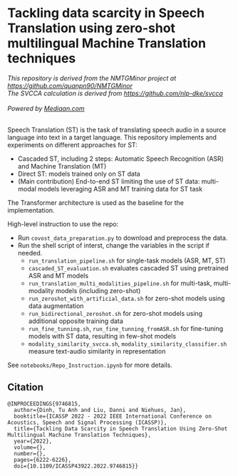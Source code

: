 # Tackling data scarcity in Speech Translation using zero-shot multilingual Machine Translation techniques

<em> This repository is derived from the NMTGMinor project at 
https://github.com/quanpn90/NMTGMinor <br/>
The SVCCA calculation is derived from https://github.com/nlp-dke/svcca <br/><br/>
Powered by [Mediaan.com](https://mediaan.com/)
</em> <br/><br/>

Speech Translation (ST) is the task of translating speech audio in a source language into text in a target language. This repository implements and experiments on different approaches for ST:
- Cascaded ST, including 2 steps: Automatic Speech Recognition (ASR) and Machine Translation (MT)
- Direct ST: models trained only on ST data
- (Main contribution) End-to-end ST limiting the use of ST data: multi-modal models leveraging ASR and MT training data for ST task

The Transformer architecture is used as the baseline for the implementation.


High-level instruction to use the repo:
- Run `covost_data_preparation.py` to download and preprocess the data.
- Run the shell script of interst, change the variables in the script if needed.
	- `run_translation_pipeline.sh` for single-task models (ASR, MT, ST)
	- `cascaded_ST_evaluation.sh` evaluates cascaded ST using pretrained ASR and MT models
	- `run_translation_multi_modalities_pipeline.sh` for multi-task, multi-modality models (including zero-shot)
	- `run_zeroshot_with_artificial_data.sh` for zero-shot models using data augmentation
	- `run_bidirectional_zeroshot.sh` for zero-shot models using additional opposite training data
	- `run_fine_tunning.sh`, `run_fine_tunning_fromASR.sh` for fine-tuning models with ST data, resulting in few-shot models
	- `modality_similarity_svcca.sh`, `modality_similarity_classifier.sh` measure text-audio similarity in representation
	
See `notebooks/Repo_Instruction.ipynb` for more details.

## Citation
```
@INPROCEEDINGS{9746815,
  author={Dinh, Tu Anh and Liu, Danni and Niehues, Jan},
  booktitle={ICASSP 2022 - 2022 IEEE International Conference on Acoustics, Speech and Signal Processing (ICASSP)}, 
  title={Tackling Data Scarcity in Speech Translation Using Zero-Shot Multilingual Machine Translation Techniques}, 
  year={2022},
  volume={},
  number={},
  pages={6222-6226},
  doi={10.1109/ICASSP43922.2022.9746815}}
```